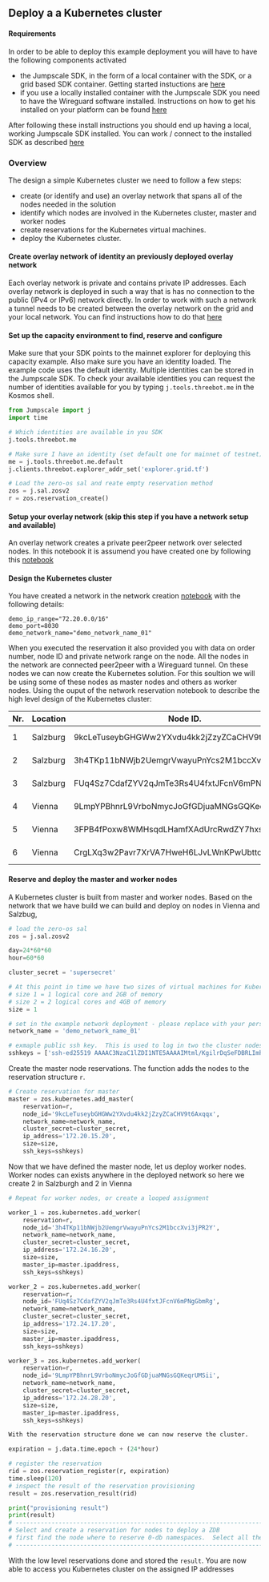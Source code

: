 ## Deploy a a Kubernetes cluster

#### Requirements

In order to be able to deploy this example deployment you will have to have the following components activated
- the Jumpscale SDK, in the form of a local container with the SDK, or a grid based SDK container.  Getting started instuctions are [here](/grid/peer2peer_storage_compute/general/jumpscale_SDK) 
- if you use a locally installed container with the Jumpscale SDK you need to have the Wireguard software installed.  Instructions on how to get his installed on your platform can be found [here](https://www.wireguard.com/install/)

After following these install instructions you should end up having a local, working Jumpscale SDK installed.  You can work / connect to the installed SDK as described [here](/grid/peer2peer_storage_compute/general/jumpscale_SDK/SDK_getting_started.md)

### Overview
The design a simple Kubernetes cluster we need to follow a few steps:
- create (or identify and use) an overlay network that spans all of the nodes needed in the solution
- identify which nodes are involved in the Kubernetes cluster, master and worker nodes
- create reservations for the Kubernetes virtual machines.
- deploy the Kubernetes cluster.

#### Create overlay network of identity an previously deployed overlay network

Each overlay network is private and contains private IP addresses.  Each overlay network is deployed in such a way that is has no connection to the public (IPv4 or IPv6) network directly.  In order to work with such a network a tunnel needs to be created between the overlay network on the grid and your local network.  You can find instructions how to do that [here](/grid/peer2peer_storage_compute/use_cases/examples/jupyter/network/overlay_network.md)


#### Set up the capacity environment to find, reserve and configure

Make sure that your SDK points to the mainnet explorer for deploying this capacity example.  Also make sure you have an identity loaded.  The example code uses the default identity.  Multiple identities can be stored in the Jumpscale SDK.  To check your available identities you can request the number of identities available for you by typing `j.tools.threebot.me` in the Kosmos shell.



```python
from Jumpscale import j
import time

# Which identities are available in you SDK
j.tools.threebot.me

# Make sure I have an identity (set default one for mainnet of testnet)
me = j.tools.threebot.me.default
j.clients.threebot.explorer_addr_set('explorer.grid.tf')

# Load the zero-os sal and reate empty reservation method
zos = j.sal.zosv2
r = zos.reservation_create()
```

#### Setup your overlay network (skip this step if you have a network setup and available)

An overlay network creates a private peer2peer network over selected nodes.  In this notebook it is assumend you have created one by following this [notebook](/grid/peer2peer_storage_compute/use_cases/examples/jupyter/kubernetes_cluster/kubernetes_cluster.ipynb)

#### Design the Kubernetes cluster

You have created a network in the network creation [notebook](/grid/peer2peer_storage_compute/use_cases/examples/jupyter/kubernetes_cluster/kubernetes_cluster.ipynb) with the following details:
```
demo_ip_range="72.20.0.0/16"
demo_port=8030
demo_network_name="demo_network_name_01"
```
When you executed the reservation it also provided you with data on order number, node ID and private network range on the node.  All the nodes in the network are connected peer2peer with a Wireguard tunnel.  On these nodes we can now create the Kubernetes solution.  For this soultion we will be using some of these nodes as master nodes and others as worker nodes.  Using the ouput of the network reservation notebook to describe the high level design of the Kubernetes cluster:

| Nr.  |  Location | Node ID.   |  IPV4 network    | Function.  |
|--------|---|---|---|---|
|    1    | Salzburg  | 9kcLeTuseybGHGWw2YXvdu4kk2jZzyZCaCHV9t6Axqqx  | 172.20.15.0/24  | Master node  |
|    2    | Salzburg  | 3h4TKp11bNWjb2UemgrVwayuPnYcs2M1bccXvi3jPR2Y  | 172.20.16.0/24  |  Worker node |
|    3    | Salzburg  |  FUq4Sz7CdafZYV2qJmTe3Rs4U4fxtJFcnV6mPNgGbmRg | 172.20.17.0/24  |  Worker node |
|    4    | Vienna  |  9LmpYPBhnrL9VrboNmycJoGfGDjuaMNGsGQKeqrUMSii | 172.20.28.0/24  |  Worker node |
|    5    | Vienna  |  3FPB4fPoxw8WMHsqdLHamfXAdUrcRwdZY7hxsFQt3odL | 172.20.29.0/24  |  Worker node |
|    6    | Vienna  |  CrgLXq3w2Pavr7XrVA7HweH6LJvLWnKPwUbttcNNgJX7 | 172.20.30.0/24  |  Worker node |


#### Reserve and deploy the master and worker nodes

A Kubernetes cluster is built from master and worker nodes.  Based on the network that we have build we can build and deploy on nodes in Vienna and Salzbug,


```python
# load the zero-os sal
zos = j.sal.zosv2

day=24*60*60
hour=60*60

cluster_secret = 'supersecret'

# At this point in time we have two sizes of virtual machines for Kubernetes clusters.
# size 1 = 1 logical core and 2GB of memory
# size 2 = 2 logical cores and 4GB of memory
size = 1

# set in the example network deployment - please replace with your personal network name.
network_name = 'demo_network_name_01'

# exmaple public ssh key.  This is used to log in two the cluster nodes - please replace with you own ssh-key.
sshkeys = ['ssh-ed25519 AAAAC3NzaC1lZDI1NTE5AAAAIMtml/KgilrDqSeFDBRLImhoAfIqikR2N9XH3pVbb7ex zaibon@tesla']
```

Create the master node reservations.  The function adds the nodes to the reservation structure `r`.


```python
# Create reservation for master
master = zos.kubernetes.add_master(
    reservation=r,
    node_id='9kcLeTuseybGHGWw2YXvdu4kk2jZzyZCaCHV9t6Axqqx',
    network_name=network_name,
    cluster_secret=cluster_secret,
    ip_address='172.20.15.20',
    size=size,
    ssh_keys=sshkeys)
```

Now that we have defined the master node, let us deploy worker nodes.  Worker nodes can exists anywhere in the deployed network so here we create 2 in Salzburgh and 2 in Vienna


```python
# Repeat for worker nodes, or create a looped assignment

worker_1 = zos.kubernetes.add_worker(
    reservation=r,
    node_id='3h4TKp11bNWjb2UemgrVwayuPnYcs2M1bccXvi3jPR2Y',
    network_name=network_name,
    cluster_secret=cluster_secret,
    ip_address='172.24.16.20',
    size=size,
    master_ip=master.ipaddress,
    ssh_keys=sshkeys)

worker_2 = zos.kubernetes.add_worker(
    reservation=r,
    node_id='FUq4Sz7CdafZYV2qJmTe3Rs4U4fxtJFcnV6mPNgGbmRg',
    network_name=network_name,
    cluster_secret=cluster_secret,
    ip_address='172.24.17.20',
    size=size,
    master_ip=master.ipaddress,
    ssh_keys=sshkeys)

worker_3 = zos.kubernetes.add_worker(
    reservation=r,
    node_id='9LmpYPBhnrL9VrboNmycJoGfGDjuaMNGsGQKeqrUMSii',
    network_name=network_name,
    cluster_secret=cluster_secret,
    ip_address='172.24.28.20',
    size=size,
    master_ip=master.ipaddress,
    ssh_keys=sshkeys)


```


```python
With the reservation structure done we can now reserve the cluster.
```


```python
expiration = j.data.time.epoch + (24*hour)

# register the reservation
rid = zos.reservation_register(r, expiration)
time.sleep(120)
# inspect the result of the reservation provisioning
result = zos.reservation_result(rid)

print("provisioning result")
print(result)
# ----------------------------------------------------------------------------------
# Select and create a reservation for nodes to deploy a ZDB
# first find the node where to reserve 0-db namespaces.  Select all the salzburg nodes
# ----------------------------------------------------------------------------------
```

With the low level reservations done and stored the `result`.  You are now able to access you Kubernetes cluster on the assigned IP addresses



```python

```
